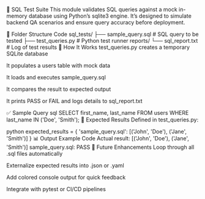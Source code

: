 🧪 SQL Test Suite
This module validates SQL queries against a mock in-memory database using Python’s sqlite3 engine. It’s designed to simulate backend QA scenarios and ensure query accuracy before deployment.

📂 Folder Structure
Code
sql_tests/
├── sample_query.sql         # SQL query to be tested
├── test_queries.py          # Python test runner
reports/
└── sql_report.txt           # Log of test results
🚀 How It Works
test_queries.py creates a temporary SQLite database

It populates a users table with mock data

It loads and executes sample_query.sql

It compares the result to expected output

It prints PASS or FAIL and logs details to sql_report.txt

✅ Sample Query
sql
SELECT first_name, last_name FROM users WHERE last_name IN ('Doe', 'Smith');
🧠 Expected Results
Defined in test_queries.py:

python
expected_results = {
    'sample_query.sql': [('John', 'Doe'), ('Jane', 'Smith')]
}
📊 Output Example
Code
Actual result: [('John', 'Doe'), ('Jane', 'Smith')]
sample_query.sql: PASS
🔧 Future Enhancements
Loop through all .sql files automatically

Externalize expected results into .json or .yaml

Add colored console output for quick feedback

Integrate with pytest or CI/CD pipelines
